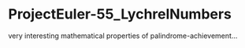 # ProjectEuler-55_LychrelNumbers
very interesting mathematical properties of palindrome-achievement...
